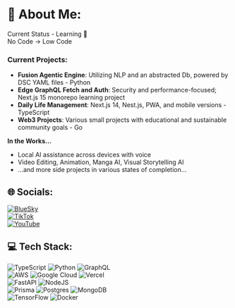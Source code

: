 # 💫 About Me:
Current Status - Learning 🚀  
No Code → Low Code  

### Current Projects:
- **Fusion Agentic Engine**: Utilizing NLP and an abstracted Db, powered by DSC YAML files - Python  
- **Edge GraphQL Fetch and Auth**: Security and performance-focused; Next.js 15 monorepo learning project  
- **Daily Life Management**: Next.js 14, Nest.js, PWA, and mobile versions - TypeScript  
- **Web3 Projects**: Various small projects with educational and sustainable community goals - Go  

**In the Works…**  
- Local AI assistance across devices with voice  
- Video Editing, Animation, Manga AI, Visual Storytelling AI  
- …and more side projects in various states of completion...  

## 🌐 Socials:
[![BlueSky](https://img.shields.io/badge/BlueSky-%23000AFF.svg?style=for-the-badge&logo=bluesky&logoColor=white)](https://bsky.app/profile/sumokoxyz.bsky.social)  
[![TikTok](https://img.shields.io/badge/TikTok-%23000000.svg?style=for-the-badge&logo=TikTok&logoColor=white)](https://tiktok.com/@sumoko.xyz)  
[![YouTube](https://img.shields.io/badge/YouTube-%23FF0000.svg?style=for-the-badge&logo=YouTube&logoColor=white)](https://www.youtube.com/@SuMoKo-com)

## 💻 Tech Stack:
![TypeScript](https://img.shields.io/badge/typescript-%23007ACC.svg?style=for-the-badge&logo=typescript&logoColor=white) ![Python](https://img.shields.io/badge/python-3670A0?style=for-the-badge&logo=python&logoColor=ffdd54) ![GraphQL](https://img.shields.io/badge/-GraphQL-E10098?style=for-the-badge&logo=graphql&logoColor=white)  
![AWS](https://img.shields.io/badge/AWS-%23FF9900.svg?style=for-the-badge&logo=amazon-aws&logoColor=white) ![Google Cloud](https://img.shields.io/badge/GoogleCloud-%234285F4.svg?style=for-the-badge&logo=google-cloud&logoColor=white) ![Vercel](https://img.shields.io/badge/vercel-%23000000.svg?style=for-the-badge&logo=vercel&logoColor=white)  
![FastAPI](https://img.shields.io/badge/FastAPI-005571?style=for-the-badge&logo=fastapi) ![NodeJS](https://img.shields.io/badge/node.js-6DA55F?style=for-the-badge&logo=node.js&logoColor=white)  
![Prisma](https://img.shields.io/badge/Prisma-3982CE?style=for-the-badge&logo=Prisma&logoColor=white) ![Postgres](https://img.shields.io/badge/postgres-%23316192.svg?style=for-the-badge&logo=postgresql&logoColor=white) ![MongoDB](https://img.shields.io/badge/MongoDB-%234ea94b.svg?style=for-the-badge&logo=mongodb&logoColor=white)  
![TensorFlow](https://img.shields.io/badge/TensorFlow-%23FF6F00.svg?style=for-the-badge&logo=TensorFlow&logoColor=white) ![Docker](https://img.shields.io/badge/docker-%230db7ed.svg?style=for-the-badge&logo=docker&logoColor=white)


